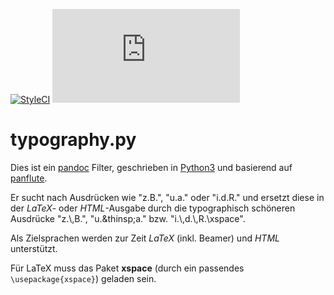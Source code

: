 [![StyleCI](https://styleci.io/repos/112326321/shield?branch=master)](https://styleci.io/repos/112326321)
[![BCH compliance](https://bettercodehub.com/edge/badge/NMarkgraf/typography.py?branch=master)](https://bettercodehub.com/)

# typography.py

Dies ist ein [pandoc](https://pandoc.org) Filter, geschrieben in [Python3](https://www.python.org) und basierend auf [panflute](https://github.com/sergiocorreia/panflute).

Er sucht nach Ausdrücken wie "z.B.", "u.a." oder "i.d.R." und ersetzt diese in der *LaTeX*- oder *HTML*-Ausgabe durch die typographisch schöneren Ausdrücke "z.\\,B.", "u.\&thinsp;a." bzw. "i.\\,d.\\,R.\xspace".

Als Zielsprachen werden zur Zeit *LaTeX* (inkl. Beamer) und *HTML* unterstützt. 

Für LaTeX muss das Paket **xspace** (durch ein passendes `\usepackage{xspace}`) geladen sein.


